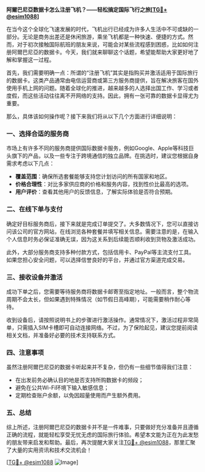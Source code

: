 **阿爾巴尼亞数据卡怎么注册飞机？——轻松搞定国际飞行之旅[[TG💪+ @esim1088](https://t.me/s/esim1088)]**

在当今这个全球化飞速发展的时代，飞机出行已经成为许多人生活中不可或缺的一部分。无论是商务出差还是休闲旅游，乘坐飞机都是一种快速、便捷的方式。然而，对于初次接触国际航班的朋友来说，可能会对某些流程感到困惑，比如如何注册阿爾巴尼亞的数据卡。今天，我们就来聊聊这个话题，希望能帮助大家更好地了解和掌握这一过程。

首先，我们需要明确一点：所谓的“注册飞机”其实是指购买并激活适用于国际旅行的数据卡。这类产品通常由电信运营商或第三方服务商提供，旨在解决旅客在国外使用手机上网的问题。随着全球化的推进，越来越多的人选择出国工作、学习或者度假，而这些活动往往离不开网络的支持。因此，拥有一张可靠的数据卡显得尤为重要。

那么，具体该如何操作呢？接下来我们将从以下几个方面进行详细说明：

### 一、选择合适的服务商

市场上有许多不同的服务商提供国际数据卡服务，例如Google、Apple等科技巨头旗下的产品，以及一些专注于跨境通信的独立品牌。在挑选时，建议您根据自身需求考虑以下几点：
- **覆盖范围**：确保所选套餐能够支持您计划访问的所有国家和地区。
- **价格合理性**：对比多家供应商的价格和服务内容，找到性价比最高的选项。
- **用户评价**：查看其他用户的反馈信息，了解实际体验是否符合预期。

### 二、在线下单与支付

确定好目标服务商后，接下来就是完成订单提交了。大多数情况下，您可以直接访问该公司的官方网站，在线浏览各种套餐并填写相关信息。需要注意的是，在输入个人信息时务必保证准确无误，因为这关系到后续能否顺利收到货物及激活成功。

此外，大部分服务商支持多种付款方式，包括信用卡、PayPal等主流支付工具。如果您担心安全问题，可以选择信誉良好的平台，并通过官方渠道完成交易。

### 三、接收设备并激活

成功下单之后，您需要等待服务商将数据卡邮寄至指定地址。一般而言，整个物流周期不会太长，但如果遇到特殊情况（如节假日高峰期），可能需要稍作耐心等待。

收到设备后，请按照说明书上的步骤进行激活操作。通常情况下，激活过程非常简单，只需插入SIM卡槽即可自动连接网络。不过，为了保险起见，建议您提前阅读相关文档，并准备好必要的技术支持联系方式。

### 四、注意事项

虽然注册阿爾巴尼亞的数据卡听起来并不复杂，但仍有一些细节值得我们注意：
- 在出发前务必确认目的地是否支持所购数据卡的频段；
- 避免在公共Wi-Fi环境下输入敏感信息；
- 定期检查账户余额，以免因超量使用而产生额外费用。

### 五、总结

综上所述，注册阿爾巴尼亞的数据卡并不是一件难事，只要做好充分准备并且遵循正确的流程，就能轻松享受无忧无虑的国际旅行体验。希望本文能为正在为此发愁的朋友带来启发和帮助。最后，再次提醒大家关注[TG💪+ @esim1088](https://t.me/s/esim1088)，那里汇聚了大量的实用资讯和技术交流机会！

[[TG💪+ @esim1088](https://t.me/s/esim1088) ![Image](https://i.postimg.cc/4NQfJmqS/Snipaste-2025-05-13-00-14-12.png)]